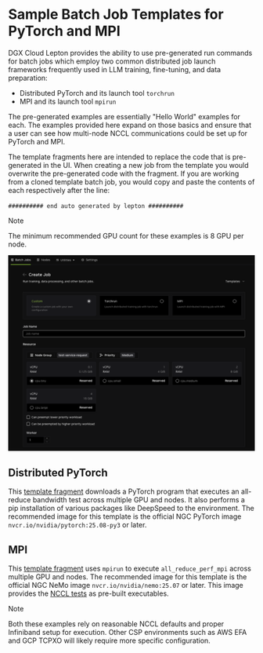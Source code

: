 # Sample Batch Job Templates for PyTorch and MPI

DGX Cloud Lepton provides the ability to use pre-generated run commands for batch jobs which employ two common
distributed job launch frameworks frequently used in LLM training, fine-tuning, and data preparation:

* Distributed PyTorch and its launch tool `torchrun`
* MPI and its launch tool `mpirun`

The pre-generated examples are essentially "Hello World" examples for each. The examples provided here expand 
on those basics and ensure that a user can see how multi-node NCCL communications could be set up for PyTorch and MPI.

The template fragments here are intended to replace the code that is pre-generated in the UI. When creating a new job
from the template you would overwrite the pre-generated code with the fragment. If you are working from a cloned
template batch job, you would copy and paste the contents of each respectively after the line:

`########## end auto generated by lepton ##########`

>[!NOTE]
>The minimum recommended GPU count for these examples is 8 GPU per node.

![Lepton Batch Job Templates](../../img/template-launcher.png "Lepton Batch Job Templates")

## Distributed PyTorch

This [template fragment](./torch-launch.sh) downloads a PyTorch program that executes an all-reduce bandwidth test across multiple GPU and nodes.
It also performs a pip installation of various packages like DeepSpeed to the environment.
The recommended image for this template is the official NGC PyTorch image `nvcr.io/nvidia/pytorch:25.08-py3` or later. 

## MPI

This [template fragment](./nccl-mpi-template.sh) uses `mpirun` to execute `all_reduce_perf_mpi` across multiple GPU and nodes.
The recommended image for this template is the official NGC NeMo image `nvcr.io/nvidia/nemo:25.07` or later. This image
provides the [NCCL tests](https://github.com/NVIDIA/nccl-tests) as pre-built executables.

>[!NOTE]
>Both these examples rely on reasonable NCCL defaults and proper Infiniband setup for execution. Other CSP
>environments such as AWS EFA and GCP TCPXO will likely require more specific configuration. 

